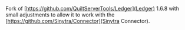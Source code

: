 Fork of [https://github.com/QuiltServerTools/Ledger](Ledger) 1.6.8 with small adjustments to allow it to work with the [https://github.com/Sinytra/Connector](Sinytra Connector).

